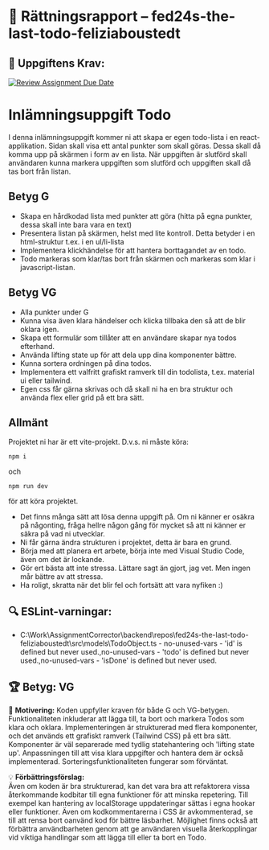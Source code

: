 # 📌 Rättningsrapport – fed24s-the-last-todo-feliziaboustedt

## 🎯 Uppgiftens Krav:
[![Review Assignment Due Date](https://classroom.github.com/assets/deadline-readme-button-22041afd0340ce965d47ae6ef1cefeee28c7c493a6346c4f15d667ab976d596c.svg)](https://classroom.github.com/a/VLovMVBC)
# Inlämningsuppgift Todo

I denna inlämningsuppgift kommer ni att skapa er egen todo-lista i en react-applikation.
Sidan skall visa ett antal punkter som skall göras. Dessa skall då komma upp på skärmen i form av en lista. När uppgiften är slutförd skall användaren kunna markera uppgiften som slutförd och uppgiften skall då tas bort från listan.

## Betyg G

- Skapa en hårdkodad lista med punkter att göra (hitta på egna punkter, dessa skall inte bara vara en text)
- Presentera listan på skärmen, helst med lite kontroll. Detta betyder i en html-struktur t.ex. i en ul/li-lista
- Implementera klickhändelse för att hantera borttagandet av en todo.
- Todo markeras som klar/tas bort från skärmen och markeras som klar i javascript-listan.

## Betyg VG

- Alla punkter under G
- Kunna visa även klara händelser och klicka tillbaka den så att de blir oklara igen.
- Skapa ett formulär som tillåter att en användare skapar nya todos efterhand.
- Använda lifting state up för att dela upp dina komponenter bättre.
- Kunna sortera ordningen på dina todos.
- Implementera ett valfritt grafiskt ramverk till din todolista, t.ex. material ui eller tailwind.
- Egen css får gärna skrivas och då skall ni ha en bra struktur och använda flex eller grid på ett bra sätt.

## Allmänt

Projektet ni har är ett vite-projekt. D.v.s. ni måste köra:

```shell
npm i
```

och

```shell
npm run dev 
```

för att köra projektet.

- Det finns många sätt att lösa denna uppgift på. Om ni känner er osäkra på någonting, fråga hellre någon gång för mycket så att ni känner er säkra på vad ni utvecklar.
- Ni får gärna ändra strukturen i projektet, detta är bara en grund.
- Börja med att planera ert arbete, börja inte med Visual Studio Code, även om det är lockande.
- Gör ert bästa att inte stressa. Lättare sagt än gjort, jag vet. Men ingen mår bättre av att stressa.
- Ha roligt, skratta när det blir fel och fortsätt att vara nyfiken :)


## 🔍 ESLint-varningar:
- C:\Work\AssignmentCorrector\backend\repos\fed24s-the-last-todo-feliziaboustedt\src\models\TodoObject.ts - no-unused-vars - 'id' is defined but never used.,no-unused-vars - 'todo' is defined but never used.,no-unused-vars - 'isDone' is defined but never used.

## 🏆 **Betyg: VG**
📌 **Motivering:** Koden uppfyller kraven för både G och VG-betygen. Funktionaliteten inkluderar att lägga till, ta bort och markera Todos som klara och oklara. Implementeringen är strukturerad med flera komponenter, och det används ett grafiskt ramverk (Tailwind CSS) på ett bra sätt. Komponenter är väl separerade med tydlig statehantering och 'lifting state up'. Anpassningen till att visa klara uppgifter och hantera dem är också implementerad. Sorteringsfunktionaliteten fungerar som förväntat.

💡 **Förbättringsförslag:**  
Även om koden är bra strukturerad, kan det vara bra att refaktorera vissa återkommande kodbitar till egna funktioner för att minska repetering. Till exempel kan hantering av localStorage uppdateringar sättas i egna hookar eller funktioner. Även om kodkommentarerna i CSS är avkommenterad, se till att rensa bort oanvänd kod för bättre läsbarhet. Möjlighet finns också att förbättra användbarheten genom att ge användaren visuella återkopplingar vid viktiga handlingar som att lägga till eller ta bort en Todo.